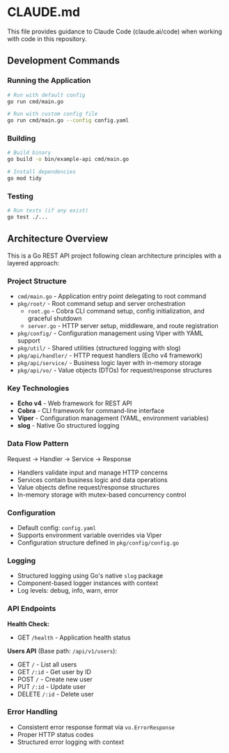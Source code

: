 # CLAUDE.md

This file provides guidance to Claude Code (claude.ai/code) when working with code in this repository.

## Development Commands

### Running the Application
```bash
# Run with default config
go run cmd/main.go

# Run with custom config file
go run cmd/main.go --config config.yaml
```

### Building
```bash
# Build binary
go build -o bin/example-api cmd/main.go

# Install dependencies
go mod tidy
```

### Testing
```bash
# Run tests (if any exist)
go test ./...
```

## Architecture Overview

This is a Go REST API project following clean architecture principles with a layered approach:

### Project Structure
- `cmd/main.go` - Application entry point delegating to root command
- `pkg/root/` - Root command setup and server orchestration
  - `root.go` - Cobra CLI command setup, config initialization, and graceful shutdown
  - `server.go` - HTTP server setup, middleware, and route registration
- `pkg/config/` - Configuration management using Viper with YAML support
- `pkg/util/` - Shared utilities (structured logging with slog)
- `pkg/api/handler/` - HTTP request handlers (Echo v4 framework)
- `pkg/api/service/` - Business logic layer with in-memory storage
- `pkg/api/vo/` - Value objects (DTOs) for request/response structures

### Key Technologies
- **Echo v4** - Web framework for REST API
- **Cobra** - CLI framework for command-line interface
- **Viper** - Configuration management (YAML, environment variables)
- **slog** - Native Go structured logging

### Data Flow Pattern
Request → Handler → Service → Response
- Handlers validate input and manage HTTP concerns
- Services contain business logic and data operations
- Value objects define request/response structures
- In-memory storage with mutex-based concurrency control

### Configuration
- Default config: `config.yaml`
- Supports environment variable overrides via Viper
- Configuration structure defined in `pkg/config/config.go`

### Logging
- Structured logging using Go's native `slog` package
- Component-based logger instances with context
- Log levels: debug, info, warn, error

### API Endpoints

**Health Check:**
- GET `/health` - Application health status

**Users API** (Base path: `/api/v1/users`):
- GET `/` - List all users
- GET `/:id` - Get user by ID
- POST `/` - Create new user
- PUT `/:id` - Update user
- DELETE `/:id` - Delete user

### Error Handling
- Consistent error response format via `vo.ErrorResponse`
- Proper HTTP status codes
- Structured error logging with context